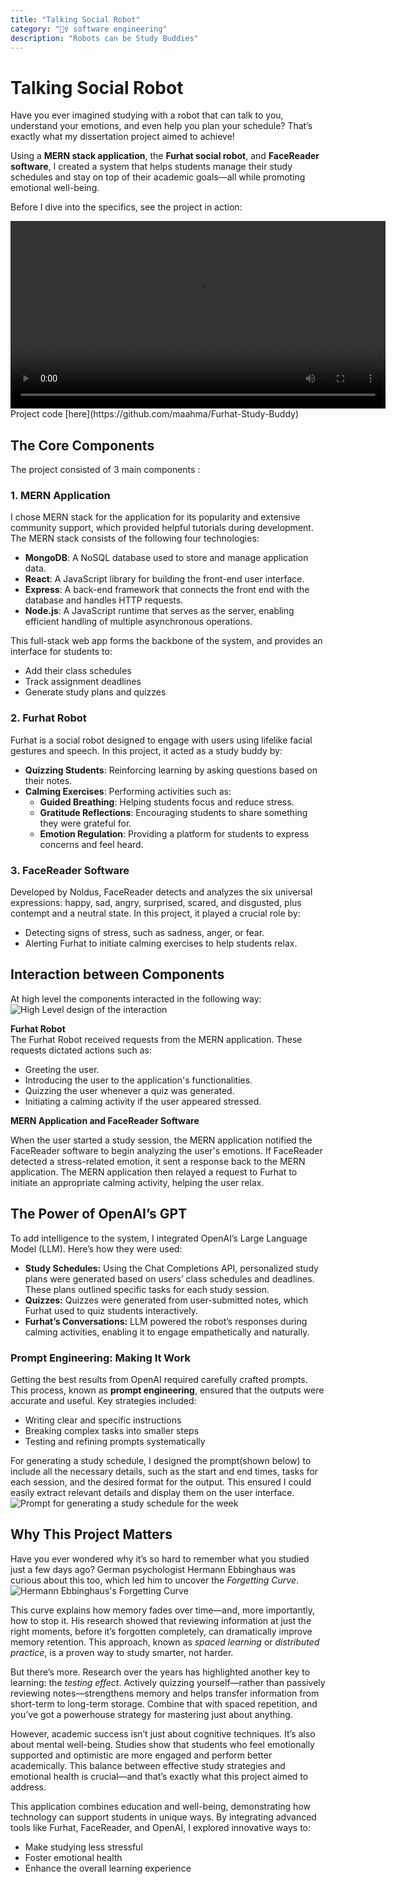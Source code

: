 ```yaml
---
title: "Talking Social Robot"
category: "🧚‍♀️ software engineering"
description: "Robots can be Study Buddies"
---
```


# Talking Social Robot

Have you ever imagined studying with a robot that can talk to you, understand your emotions, and even help you plan your schedule? That’s exactly what my dissertation project aimed to achieve!

Using a **MERN stack application**, the **Furhat social robot**, and **FaceReader software**, I created a system that helps students manage their study schedules and stay on top of their academic goals—all while promoting emotional well-being. 

Before I dive into the specifics, see the project in action:

<video controls width="600">
  <source src="../post-imgs/FurhatDemo.mp4" type="video/mp4">
  Your browser does not support the video tag.
</video>
Project code [here](https://github.com/maahma/Furhat-Study-Buddy)

## **The Core Components**
The project consisted of 3 main components :

### **1. MERN Application**
I chose MERN stack for the application for its popularity and extensive community support, which provided helpful tutorials during development. The MERN stack consists of the following four technologies:
- **MongoDB**: A NoSQL database used to store and manage application data.
- **React**: A JavaScript library for building the front-end user interface.
- **Express**: A back-end framework that connects the front end with the database and handles HTTP requests.
- **Node.js**: A JavaScript runtime that serves as the server, enabling efficient handling of multiple asynchronous operations.

This full-stack web app forms the backbone of the system, and provides an interface for students to:
- Add their class schedules
- Track assignment deadlines
- Generate study plans and quizzes

### **2. Furhat Robot**
Furhat is a social robot designed to engage with users using lifelike facial gestures and speech. In this project, it acted as a study buddy by:
- **Quizzing Students**: Reinforcing learning by asking questions based on their notes.
- **Calming Exercises**: Performing activities such as:
    - **Guided Breathing**: Helping students focus and reduce stress.
    - **Gratitude Reflections**: Encouraging students to share something they were grateful for.
    - **Emotion Regulation**: Providing a platform for students to express concerns and feel heard.

### **3. FaceReader Software**
Developed by Noldus, FaceReader detects and analyzes the six universal expressions: happy, sad, angry, surprised, scared, and disgusted, plus contempt and a neutral state. In this project, it played a crucial role by:
- Detecting signs of stress, such as sadness, anger, or fear.
- Alerting Furhat to initiate calming exercises to help students relax.

## Interaction between Components
At high level the components interacted in the following way:
![High Level design of the interaction](../post-imgs/high-level-design.png)

**Furhat Robot**  
The Furhat Robot received requests from the MERN application. These requests dictated actions such as:

- Greeting the user.
- Introducing the user to the application's functionalities.
- Quizzing the user whenever a quiz was generated.
- Initiating a calming activity if the user appeared stressed.

**MERN Application and FaceReader Software**

When the user started a study session, the MERN application notified the FaceReader software to begin analyzing the user's emotions. If FaceReader detected a stress-related emotion, it sent a response back to the MERN application. The MERN application then relayed a request to Furhat to initiate an appropriate calming activity, helping the user relax.

## **The Power of OpenAI’s GPT**
To add intelligence to the system, I integrated OpenAI’s Large Language Model (LLM). Here’s how they were used:
- **Study Schedules:** Using the Chat Completions API, personalized study plans were generated based on users’ class schedules and deadlines. These plans outlined specific tasks for each study session.
- **Quizzes:** Quizzes were generated from user-submitted notes, which Furhat used to quiz students interactively.
- **Furhat’s Conversations:** LLM powered the robot’s responses during calming activities, enabling it to engage empathetically and naturally.

### **Prompt Engineering: Making It Work**
Getting the best results from OpenAI required carefully crafted prompts. This process, known as **prompt engineering**, ensured that the outputs were accurate and useful. Key strategies included:
- Writing clear and specific instructions
- Breaking complex tasks into smaller steps
- Testing and refining prompts systematically

For generating a study schedule, I designed the prompt(shown below) to include all the necessary details, such as the start and end times, tasks for each session, and the desired format for the output. This ensured I could easily extract relevant details and display them on the user interface. 
![Prompt for generating a study schedule for the week](../post-imgs/final-prompt.png)

## **Why This Project Matters**
Have you ever wondered why it’s so hard to remember what you studied just a few days ago? German psychologist Hermann Ebbinghaus was curious about this too, which led him to uncover the _Forgetting Curve_.
![Hermann Ebbinghaus's Forgetting Curve](../post-imgs/forgetting-curve.png)

This curve explains how memory fades over time—and, more importantly, how to stop it. His research showed that reviewing information at just the right moments, before it’s forgotten completely, can dramatically improve memory retention. This approach, known as _spaced learning_ or _distributed practice_, is a proven way to study smarter, not harder.

But there’s more. Research over the years has highlighted another key to learning: the _testing effect_. Actively quizzing yourself—rather than passively reviewing notes—strengthens memory and helps transfer information from short-term to long-term storage. Combine that with spaced repetition, and you’ve got a powerhouse strategy for mastering just about anything.

However, academic success isn’t just about cognitive techniques. It’s also about mental well-being. Studies show that students who feel emotionally supported and optimistic are more engaged and perform better academically. This balance between effective study strategies and emotional health is crucial—and that’s exactly what this project aimed to address.

This application combines education and well-being, demonstrating how technology can support students in unique ways. By integrating advanced tools like Furhat, FaceReader, and OpenAI, I explored innovative ways to:
- Make studying less stressful
- Foster emotional health
- Enhance the overall learning experience